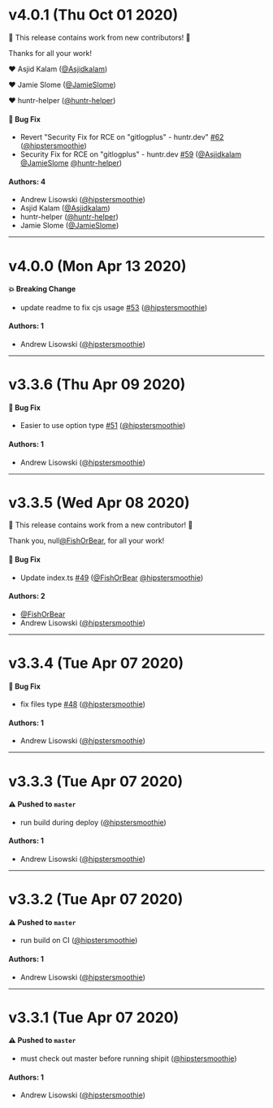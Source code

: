 # v4.0.1 (Thu Oct 01 2020)

:tada: This release contains work from new contributors! :tada:

Thanks for all your work!

:heart: Asjid Kalam ([@Asjidkalam](https://github.com/Asjidkalam))

:heart: Jamie Slome ([@JamieSlome](https://github.com/JamieSlome))

:heart: huntr-helper ([@huntr-helper](https://github.com/huntr-helper))

#### 🐛 Bug Fix

- Revert "Security Fix for RCE on "gitlogplus" - huntr.dev" [#62](https://github.com/domharrington/node-gitlog/pull/62) ([@hipstersmoothie](https://github.com/hipstersmoothie))
- Security Fix for RCE on "gitlogplus" - huntr.dev [#59](https://github.com/domharrington/node-gitlog/pull/59) ([@Asjidkalam](https://github.com/Asjidkalam) [@JamieSlome](https://github.com/JamieSlome) [@huntr-helper](https://github.com/huntr-helper))

#### Authors: 4

- Andrew Lisowski ([@hipstersmoothie](https://github.com/hipstersmoothie))
- Asjid Kalam ([@Asjidkalam](https://github.com/Asjidkalam))
- huntr-helper ([@huntr-helper](https://github.com/huntr-helper))
- Jamie Slome ([@JamieSlome](https://github.com/JamieSlome))

---

# v4.0.0 (Mon Apr 13 2020)

#### 💥 Breaking Change

- update readme to fix cjs usage [#53](https://github.com/domharrington/node-gitlog/pull/53) ([@hipstersmoothie](https://github.com/hipstersmoothie))

#### Authors: 1

- Andrew Lisowski ([@hipstersmoothie](https://github.com/hipstersmoothie))

---

# v3.3.6 (Thu Apr 09 2020)

#### 🐛 Bug Fix

- Easier to use option type [#51](https://github.com/domharrington/node-gitlog/pull/51) ([@hipstersmoothie](https://github.com/hipstersmoothie))

#### Authors: 1

- Andrew Lisowski ([@hipstersmoothie](https://github.com/hipstersmoothie))

---

# v3.3.5 (Wed Apr 08 2020)

:tada: This release contains work from a new contributor! :tada:

Thank you, null[@FishOrBear](https://github.com/FishOrBear), for all your work!

#### 🐛 Bug Fix

- Update index.ts [#49](https://github.com/domharrington/node-gitlog/pull/49) ([@FishOrBear](https://github.com/FishOrBear) [@hipstersmoothie](https://github.com/hipstersmoothie))

#### Authors: 2

- [@FishOrBear](https://github.com/FishOrBear)
- Andrew Lisowski ([@hipstersmoothie](https://github.com/hipstersmoothie))

---

# v3.3.4 (Tue Apr 07 2020)

#### 🐛 Bug Fix

- fix files type [#48](https://github.com/domharrington/node-gitlog/pull/48) ([@hipstersmoothie](https://github.com/hipstersmoothie))

#### Authors: 1

- Andrew Lisowski ([@hipstersmoothie](https://github.com/hipstersmoothie))

---

# v3.3.3 (Tue Apr 07 2020)

#### ⚠️  Pushed to `master`

- run build during deploy ([@hipstersmoothie](https://github.com/hipstersmoothie))

#### Authors: 1

- Andrew Lisowski ([@hipstersmoothie](https://github.com/hipstersmoothie))

---

# v3.3.2 (Tue Apr 07 2020)

#### ⚠️  Pushed to `master`

- run build on CI ([@hipstersmoothie](https://github.com/hipstersmoothie))

#### Authors: 1

- Andrew Lisowski ([@hipstersmoothie](https://github.com/hipstersmoothie))

---

# v3.3.1 (Tue Apr 07 2020)

#### ⚠️  Pushed to `master`

- must check out master before running shipit ([@hipstersmoothie](https://github.com/hipstersmoothie))

#### Authors: 1

- Andrew Lisowski ([@hipstersmoothie](https://github.com/hipstersmoothie))